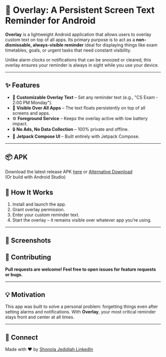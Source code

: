 # 📲 Overlay: A Persistent Screen Text Reminder for Android

**Overlay** is a lightweight Android application that allows users to overlay custom text on top of all apps. Its primary purpose is to act as a **non-dismissable, always-visible reminder** ideal for displaying things like exam timetables, goals, or urgent tasks that need constant visibility.

Unlike alarm clocks or notifications that can be snoozed or cleared, this overlay ensures your reminder is always in sight while you use your device.

---

## ✨ Features

- 📝 **Customizable Overlay Text** – Set any reminder text (e.g., "CS Exam - 2:00 PM Monday").
- 📌 **Visible Over All Apps** – The text floats persistently on top of all screens and apps.
- ⚙️ **Foreground Service** – Keeps the overlay active with low battery impact.
- 🔒 **No Ads, No Data Collection** – 100% private and offline.
- 🎨 **Jetpack Compose UI** – Built entirely with Jetpack Compose.
  
---

## 📦 APK

Download the latest release APK [here](https://github.com/Shonola-Jedidiah/Overlay_compose/blob/master/release/Overlay.apk) or 
[Alternative Download]()
</br>
(Or build with Android Studio)

## 🚀 How It Works

1. Install and launch the app.
2. Grant overlay permission.
3. Enter your custom reminder text.
4. Start the overlay – it remains visible over whatever app you’re using.

---

## 📸 Screenshots

<!--| Overlay Active | In Use with Other Apps |
|----------------|------------------------|
| ![Overlay Example 1](screenshots/overlay_1.png) | ![Overlay Example 2](screenshots/overlay_2.png) | -->


## 🤝 Contributing

**Pull requests are welcome! Feel free to open issues for feature requests or bugs.**

---

## 💡 Motivation

This app was built to solve a personal problem: forgetting things even after setting alarms and notifications. With **Overlay**, your most critical reminder stays front and center at all times.

---

## 🔗 Connect

Made with ❤️ by [Shonola Jedidiah LinkedIn](https://ng.linkedin.com/in/jedidiah-shonola-63729b192)

